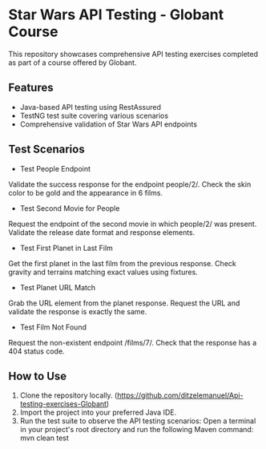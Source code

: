 # Star Wars API Testing - Globant Course

This repository showcases comprehensive API testing exercises completed as part of a course offered by Globant.

## Features

- Java-based API testing using RestAssured
- TestNG test suite covering various scenarios
- Comprehensive validation of Star Wars API endpoints

## Test Scenarios
  
- Test People Endpoint

Validate the success response for the endpoint people/2/.
Check the skin color to be gold and the appearance in 6 films.

- Test Second Movie for People

Request the endpoint of the second movie in which people/2/ was present.
Validate the release date format and response elements.

- Test First Planet in Last Film
  
Get the first planet in the last film from the previous response.
Check gravity and terrains matching exact values using fixtures.

- Test Planet URL Match
  
Grab the URL element from the planet response.
Request the URL and validate the response is exactly the same.

- Test Film Not Found
  
Request the non-existent endpoint /films/7/.
Check that the response has a 404 status code.

## How to Use

1. Clone the repository locally. (https://github.com/ditzelemanuel/Api-testing-exercises-Globant)
2. Import the project into your preferred Java IDE.
3. Run the test suite to observe the API testing scenarios:
Open a terminal in your project's root directory and run the following Maven command: mvn clean test
